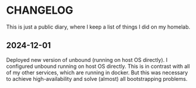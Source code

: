 # CHANGELOG

This is just a public diary, where I keep a list of things I did on my homelab.

## 2024-12-01

Deployed new version of unbound (running on host OS directly).
I configured unbound running on host OS directly.
This is in contrast with all of my other services, which are running in docker.
But this was necessary to achieve high-availability and solve (almost) all bootstrapping problems.
